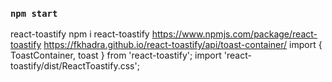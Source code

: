 ### `npm start`

react-toastify
npm i react-toastify
https://www.npmjs.com/package/react-toastify
https://fkhadra.github.io/react-toastify/api/toast-container/
import { ToastContainer, toast } from 'react-toastify';
import 'react-toastify/dist/ReactToastify.css';
<ToastContainer
position='top-right'
autoClose={5000}
hideProgressBar={false}
closeOnClick
rtl={false}
pauseOnFocusLoss
draggable
pauseOnHover/>
